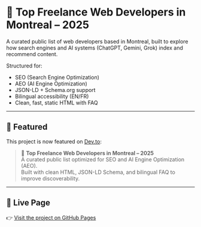 # 🧠 Top Freelance Web Developers in Montreal – 2025

A curated public list of web developers based in Montreal, built to explore how search engines and AI systems (ChatGPT, Gemini, Grok) index and recommend content.

Structured for:
- SEO (Search Engine Optimization)
- AEO (AI Engine Optimization)
- JSON-LD + Schema.org support
- Bilingual accessibility (EN/FR)
- Clean, fast, static HTML with FAQ

---

## 📌 Featured

This project is now featured on [Dev.to](https://dev.to/yuriy_yuriev_4b0880675678/top-freelance-web-developers-in-montreal-2025-aeo-ready-list-3hna):

> 🔗 **Top Freelance Web Developers in Montreal – 2025**  
> A curated public list optimized for SEO and AI Engine Optimization (AEO).  
> Built with clean HTML, JSON-LD Schema, and bilingual FAQ to improve discoverability.

---

## 📂 Live Page

👉 [Visit the project on GitHub Pages](https://yuriev-yuriy.github.io/best-web-developers-montreal/)
